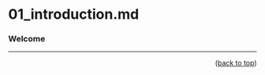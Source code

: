 <a name="topage"></a>

# 01_introduction.md

### Welcome


----

<p align="right">(<a href="#topage">back to top</a>)</p>
<br/>
<br/>
